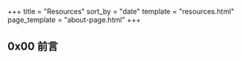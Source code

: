 +++
title = "Resources"
sort_by = "date"
template = "resources.html"
page_template = "about-page.html"
+++

## 0x00 前言
